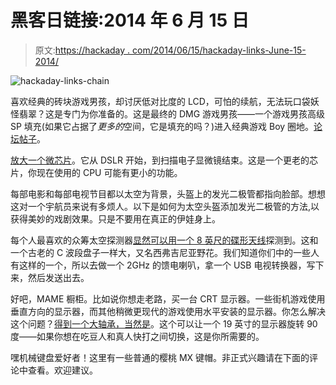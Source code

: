# 黑客日链接:2014 年 6 月 15 日

> 原文:[https://hackaday . com/2014/06/15/hackaday-links-June-15-2014/](https://hackaday.com/2014/06/15/hackaday-links-june-15-2014/)

![hackaday-links-chain](../Images/da184e9bde007f88b719f5aafc440574.png)

喜欢经典的砖块游戏男孩，却讨厌低对比度的 LCD，可怕的续航，无法玩口袋妖怪翡翠？这是专门为你准备的。这是最终的 DMG 游戏男孩——一个游戏男孩高级 SP 填充(如果它占据了*更多的*空间，它是填充的吗？)进入经典游戏 Boy 圈地。[论坛帖子](http://www.bacman.co.uk/bacforum/viewtopic.php?f=18&t=4538)。

[放大一个微芯片](http://www.youtube.com/watch?v=Fxv3JoS1uY8)。它从 DSLR 开始，到扫描电子显微镜结束。这是一个更老的芯片，你现在使用的 CPU 可能有更小的功能。

每部电影和每部电视节目都以太空为背景，头盔上的发光二极管都指向脸部。想想这对一个宇航员来说有多烦人。以下是如何为太空头盔添加发光二极管的方法,以获得美妙的戏剧效果。只是不要用在真正的伊娃身上。

每个人最喜欢的众筹太空探测器[显然可以用一个 8 英尺的碟形天线](http://spacecollege.org/isee3/continued-isee-3-detection-with-an-8-foot-dish.html)探测到。这和一个古老的 C 波段盘子一样大，又名西弗吉尼亚野花。我们知道你们中的一些人有这样的一个，所以去做一个 2GHz 的馈电喇叭，拿一个 USB 电视转换器，写下来，然后发送出去。

好吧，MAME 橱柜。比如说你想走老路，买一台 CRT 显示器。一些街机游戏使用垂直方向的显示器，而其他稍微更现代的游戏使用水平安装的显示器。你怎么解决这个问题？[得到一个大轴承，当然是](http://jrok.com/project/rotateamon/rotating_a_monitor.html)。这个可以让一个 19 英寸的显示器旋转 90 度——如果你想在吃豆人和真人快打之间切换，这是你所需要的。

嘿机械键盘爱好者！这里有一些普通的樱桃 MX 键帽。非正式兴趣请在下面的评论中查看。欢迎建议。